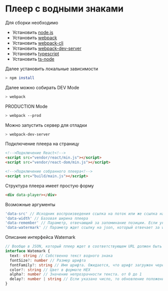 # Плеер с водными знаками

Для сборки необходимо
- Установить [node.js](https://nodejs.org)
- Установить [webpack](https://webpack.js.org/)
- Установить [webpack-cli](https://www.npmjs.com/package/webpack-cli)
- Установить [webpack-dev-server](https://www.npmjs.com/package/webpack-dev-server)
- Установить [typescript](https://www.typescriptlang.org/)
- Установить [ts-node](https://github.com/TypeStrong/ts-node)

Далее установить локальные зависимости
```bash
> npm install
```

Далее можно собирать 
DEV Mode

```bash
> webpack
```

PRODUCTION Mode
```bash
> webpack --prod
```

Можно запустить сервер для отладки
```bash
> webpack-dev-server
```

Подключение плеера на страницу
```html
<!-->Подключение React<!-->
<script src="vendor/react/min.js"></script>
<script src="vendor/react-dom/min.js"></script>

<!-->Подключение собранного плеера<!-->
<script src="build/main.js"></script>
```

Структура плеера имеет простую форму
```html
<div data-player></div>
```

Возможные аргументы
```js
'data-src' // Исходник воспроизведения ссылка на поток или же ссылка на видео
'data-width' // Базовая ширина плеера
'data-remember' // Параметр, отвечающий за запоминание позиции. Если указан без параметра, запоминает по идентификатору src иначе по идентификатору указанному в этом параметре
'data-watermark' // Параметр ждет ссылку на json, который отвечает за watemark. Его описание будет ниже
```

Описание интерфейса Watemark
```ts
// Вообще в JSON, который плеер ждет в соответствующем URL должен быть массив из объектов, описанных ниже. Все параметры, кроме тех, которые помечены знаком вопроса, обязательны
interface Watemark {
  text: string // Собственно текст водного знака
  fontSize?: number // Размер шрифта
  fontFamily?: string // Имя шрифта. Ожидается, что шрифт загружен через CSS или стандартен для всех браузеров
  color?: string // Цвет в формате HEX
  alpha?: number // Значение непрозрачности текста. от 0 до 1
  delay?: number | string // Если указано число, то обновление положения текста будет строго через указанное количество сеунд. Если строкой [от]-[до], то будет обновление в рандомное число секунд в указаном диапазоне
}

